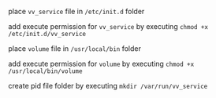 
place `vv_service` file in `/etc/init.d` folder

add execute permission for `vv_service` by executing `chmod +x /etc/init.d/vv_service` 

place `volume` file in `/usr/local/bin` folder

add execute permission for `volume` by executing `chmod +x /usr/local/bin/volume`

create pid file folder by executing `mkdir /var/run/vv_service` 


